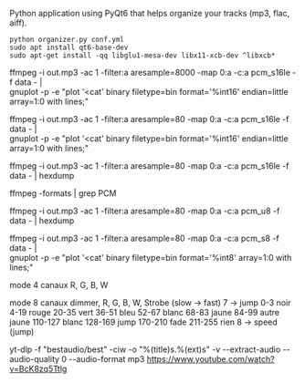 Python application using PyQt6 that helps organize your tracks (mp3, flac, aiff).

```
python organizer.py conf.yml
sudo apt install qt6-base-dev
sudo apt-get install -qq libglu1-mesa-dev libx11-xcb-dev ^libxcb*
```


ffmpeg -i out.mp3 -ac 1 -filter:a aresample=8000 -map 0:a -c:a pcm_s16le -f data - | \
    gnuplot -p -e "plot '<cat' binary filetype=bin format='%int16' endian=little array=1:0 with lines;"

ffmpeg -i out.mp3 -ac 1 -filter:a aresample=80 -map 0:a -c:a pcm_s16le -f data - | \
    gnuplot -p -e "plot '<cat' binary filetype=bin format='%int16' endian=little array=1:0 with lines;"

ffmpeg -i out.mp3 -ac 1 -filter:a aresample=80 -map 0:a -c:a pcm_s16le -f data - | hexdump

ffmpeg -formats | grep PCM

ffmpeg -i out.mp3 -ac 1 -filter:a aresample=80 -map 0:a -c:a pcm_u8 -f data - | hexdump

ffmpeg -i out.mp3 -ac 1 -filter:a aresample=80 -map 0:a -c:a pcm_s8 -f data - |  \
    gnuplot -p -e "plot '<cat' binary filetype=bin format='%int8' array=1:0 with lines;"


mode 4 canaux
R, G, B, W

mode 8 canaux
dimmer, R, G, B, W, Strobe (slow -> fast)
7 -> jump
    0-3 noir
    4-19 rouge
    20-35 vert
    36-51 bleu
    52-67 blanc
    68-83 jaune
    84-99 autre jaune
    110-127 blanc
    128-169 jump
    170-210 fade
    211-255 rien
8 -> speed (jump)


yt-dlp -f "bestaudio/best" -ciw -o "%(title)s.%(ext)s" -v --extract-audio --audio-quality 0 --audio-format mp3
https://www.youtube.com/watch?v=BcK8zq5Ttlg